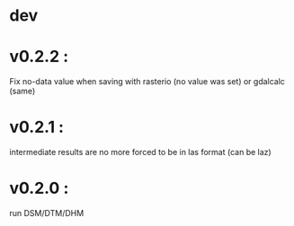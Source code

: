 # dev

# v0.2.2 :
Fix no-data value when saving with rasterio (no value was set) or gdalcalc (same)

# v0.2.1 :
intermediate results are no more forced to be in las format (can be laz)

# v0.2.0 :
run DSM/DTM/DHM
